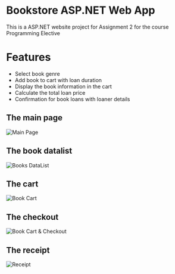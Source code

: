 # Bookstore ASP.NET Web App
This is a ASP.NET website project for Assignment 2 for the course Programming Elective

# Features
* Select book genre
* Add book to cart with loan duration
* Display the book information in the cart
* Calculate the total loan price
* Confirmation for book loans with loaner details

## The main page
![Main Page](https://user-images.githubusercontent.com/96167238/166424149-a3e6cacb-272d-4012-84ff-d4984caf8981.png)

## The book datalist
![Books DataList](https://user-images.githubusercontent.com/96167238/166424232-b9807e5f-19a2-47d3-98a3-0091f0d4a2e9.png)

## The cart
![Book Cart](https://user-images.githubusercontent.com/96167238/166424355-0b593f69-28be-4a23-8b3c-d95178a0840a.png)

## The checkout
![Book Cart & Checkout](https://user-images.githubusercontent.com/96167238/166424452-eb29cc8a-3dca-4c45-96ce-5a4739547223.png)

## The receipt
![Receipt](https://user-images.githubusercontent.com/96167238/166424519-0a693007-4208-43f4-b655-a955648a49db.png)
